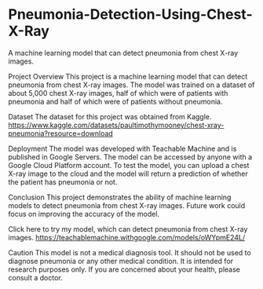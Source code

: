 # Pneumonia-Detection-Using-Chest-X-Ray
A machine learning model that can detect pneumonia from chest X-ray images.

Project Overview
This project is a machine learning model that can detect pneumonia from chest X-ray images. The model was trained on a dataset of about 5,000 chest X-ray images, half of which were of patients with pneumonia and half of which were of patients without pneumonia.

Dataset
The dataset for this project was obtained from Kaggle.
https://www.kaggle.com/datasets/paultimothymooney/chest-xray-pneumonia?resource=download

Deployment
The model was developed with Teachable Machine and is published in Google Servers. The model can be accessed by anyone with a Google Cloud Platform account. To test the model, you can upload a chest X-ray image to the cloud and the model will return a prediction of whether the patient has pneumonia or not.

Conclusion
This project demonstrates the ability of machine learning models to detect pneumonia from chest X-ray images. Future work could focus on improving the accuracy of the model.

Click here to try my model, which can detect pneumonia from chest X-ray images. 
https://teachablemachine.withgoogle.com/models/oWYpmE24L/

Caution 
This model is not a medical diagnosis tool. It should not be used to diagnose pneumonia or any other medical condition. It is intended for research purposes only. If you are concerned about your health, please consult a doctor.
